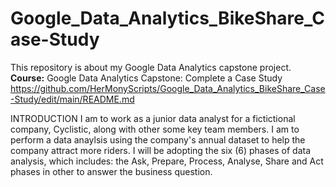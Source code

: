 # Google_Data_Analytics_BikeShare_Case-Study
This repository is about my Google Data Analytics capstone project.
**Course:** Google Data Analytics Capstone: Complete a Case Study
https://github.com/HerMonyScripts/Google_Data_Analytics_BikeShare_Case-Study/edit/main/README.md

INTRODUCTION
I am to work as a junior data analyst for a fictictional company, Cyclistic, along with other some key team members. I am to perform a data anaylsis using the company's annual dataset to help the company attract more riders.
I will be adopting the six (6) phases of data analysis, which includes: the Ask, Prepare, Process, Analyse, Share and Act phases in other to answer the business question.
